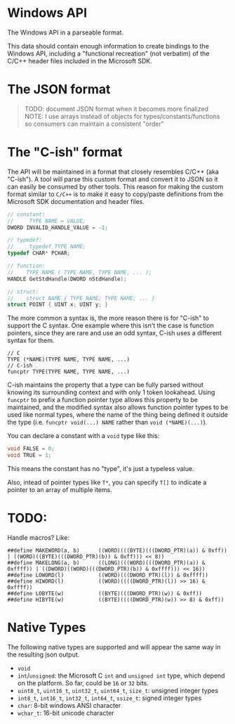 # Windows API

The Windows API in a parseable format.

This data should contain enough information to create bindings to the Windows API, including a "functional recreation" (not verbatim) of the C/C++ header files included in the Microsoft SDK.

# The JSON format

> TODO: document JSON format when it becomes more finalized
> NOTE: I use arrays instead of objects for types/constants/functions so consumers can maintain a consistent "order"

# The "C-ish" format

The API will be maintained in a format that closely resembles C/C++ (aka "C-ish").  A tool will parse this custom format and convert it to JSON so it can easily be consumed by other tools.  This reason for making the custom format similar to `C/C++` is to make it easy to copy/paste definitions from the Microsoft SDK documentation and header files.

```c
// constant:
//     TYPE NAME = VALUE;
DWORD INVALID_HANDLE_VALUE = -1;

// typedef:
//     typedef TYPE NAME;
typedef CHAR* PCHAR;

// function:
//    TYPE NAME ( TYPE NAME, TYPE NAME, ... );
HANDLE GetStdHandle(DWORD nStdHandle);

// struct:
//    struct NAME { TYPE NAME; TYPE NAME; ... }
struct POINT { UINT x; UINT y; }
```

The more common a syntax is, the more reason there is for "C-ish" to support the C syntax.  One example where this isn't the case is function pointers, since they are rare and use an odd syntax, C-ish uses a different syntax for them.

```
// C
TYPE (*NAME)(TYPE NAME, TYPE NAME, ...)
// C-ish
funcptr TYPE(TYPE NAME, TYPE NAME, ...)
```

C-ish maintains the property that a type can be fully parsed without knowing its surrounding context and with only 1 token lookahead.  Using `funcptr` to prefix a function pointer type allows this property to be maintained, and the modified syntax also allows function pointer types to be used like normal types, where the name of the thing being defined it outside the type (i.e. `funcptr void(...) NAME` rather than `void (*NAME)(...)`).


You can declare a constant with a `void` type like this:
```c
void FALSE = 0;
void TRUE = 1;
```
This means the constant has no "type", it's just a typeless value.

Also, intead of pointer types like `T*`, you can specify `T[]` to indicate a pointer to an array of multiple items.

# TODO:

Handle macros?  Like:
```
##define MAKEWORD(a, b)      ((WORD)(((BYTE)(((DWORD_PTR)(a)) & 0xff)) | ((WORD)((BYTE)(((DWORD_PTR)(b)) & 0xff))) << 8))
##define MAKELONG(a, b)      ((LONG)(((WORD)(((DWORD_PTR)(a)) & 0xffff)) | ((DWORD)((WORD)(((DWORD_PTR)(b)) & 0xffff))) << 16))
##define LOWORD(l)           ((WORD)(((DWORD_PTR)(l)) & 0xffff))
##define HIWORD(l)           ((WORD)((((DWORD_PTR)(l)) >> 16) & 0xffff))
##define LOBYTE(w)           ((BYTE)(((DWORD_PTR)(w)) & 0xff))
##define HIBYTE(w)           ((BYTE)((((DWORD_PTR)(w)) >> 8) & 0xff))
```

# Native Types

The following native types are supported and will appear the same way in the resulting json output.

* `void`
* `int`/`unsigned`: the Microsoft C `int` and `unsigned int` type, which depend on the platform.  So far, could be `16` or `32` bits.
* `uint8_t`, `uint16_t`, `uint32_t`, `uint64_t`, `size_t`: unsigned integer types
* `int8_t`, `int16_t`, `int32_t`, `int64_t`, `ssize_t`: signed integer types
* `char`: 8-bit windows ANSI character
* `wchar_t`: 16-bit unicode character
